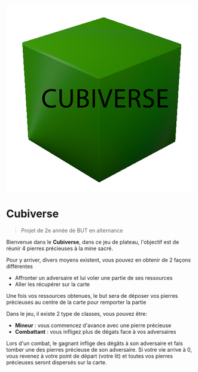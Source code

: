 ![Cubiverse](img/cubiverse.png)
# Cubiverse

> Projet de 2e année de BUT en alternance

Bienvenue dans le **Cubiverse**, dans ce jeu de plateau, l'objectif est de réunir 4 pierres précieuses à la mine sacré.

Pour y arriver, divers moyens existent, vous pouvez en obtenir de 2 façons différentes

- Affronter un adversaire et lui voler une partie de ses ressources
- Aller les récupérer sur la carte

Une fois vos ressources obtenues, le but sera de déposer vos pierres précieuses au centre de la carte pour remporter la partie

Dans le jeu, il existe 2 type de classes, vous pouvez être:

- **Mineur** : vous commencez d'avance avec une pierre précieuse
- **Combattant** : vous infligez plus de dégats face à vos adversaires

Lors d'un combat, le gagnant inflige des dégâts à son adversaire et fais tomber une des pierres précieuse de son adversaire.
Si votre vie arrive à 0, vous revenez à votre point de départ (votre lit) et toutes vos pierres précieuses seront dispersés sur la carte.
